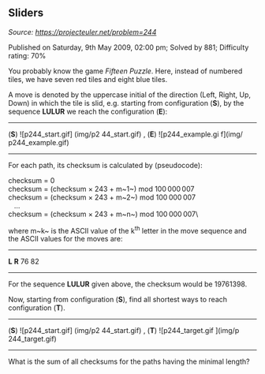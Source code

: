 Sliders
-------

*Source: https://projecteuler.net/problem=244*

Published on Saturday, 9th May 2009, 02:00 pm; Solved by 881; Difficulty
rating: 70%

You probably know the game *Fifteen Puzzle*. Here, instead of numbered
tiles, we have seven red tiles and eight blue tiles.

A move is denoted by the uppercase initial of the direction (Left,
Right, Up, Down) in which the tile is slid, e.g. starting from
configuration (**S**), by the sequence **LULUR** we reach the
configuration (**E**):

  ------------------ ------------------ ------------------ ------------------
  (**S**)
  ![p244\_start.gif]
  (img/p2
  44_start.gif)
  , (**E**)
  ![p244\_example.gi
  f](img/
  p244_example.gif)
  ------------------ ------------------ ------------------ ------------------

For each path, its checksum is calculated by (pseudocode):

checksum = 0\
 checksum = (checksum × 243 + m~1~) mod 100 000 007\
 checksum = (checksum × 243 + m~2~) mod 100 000 007\
    …\
 checksum = (checksum × 243 + m~n~) mod 100 000 007\

where m~k~ is the ASCII value of the k<sup>th</sup> letter in the move sequence
and the ASCII values for the moves are:

  ------------------------------------ ------------------------------------
  **L**                                **R**
  76                                   82
  ------------------------------------ ------------------------------------

For the sequence **LULUR** given above, the checksum would be 19761398.

Now, starting from configuration (**S**), find all shortest ways to
reach configuration (**T**).

  ------------------ ------------------ ------------------ ------------------
  (**S**)
  ![p244\_start.gif]
  (img/p2
  44_start.gif)
  , (**T**)
  ![p244\_target.gif
  ](img/p
  244_target.gif)
  ------------------ ------------------ ------------------ ------------------

What is the sum of all checksums for the paths having the minimal
length?
